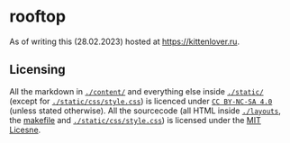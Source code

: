 # rooftop
As of writing this (28.02.2023) hosted at https://kittenlover.ru.

## Licensing
All the markdown in [`./content/`](./content/) and everything else inside [`./static/`](./static/) (except for [`./static/css/style.css`](./static/css/style.css)) is licenced under [`CC BY-NC-SA 4.0`](https://creativecommons.org/licenses/by-nc-sa/4.0/) (unless stated otherwise). All the sourcecode (all HTML inside [`./layouts`](./layouts/), the [makefile](./makefile) and [`./static/css/style.css`](./static/css/style.css)) is licensed under the [MIT Licesne](./LICENSE).
